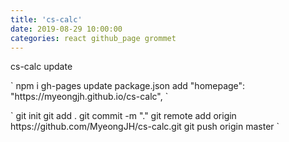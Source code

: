```yaml
---
title: 'cs-calc'
date: 2019-08-29 10:00:00
categories: react github_page grommet
---
```


cs-calc update <br>

<p>
`
npm i gh-pages
update package.json
add 
"homepage": "https://myeongjh.github.io/cs-calc",
`
</p>
<p>
`
git init
git add .
git commit -m "."
git remote add origin https://github.com/MyeongJH/cs-calc.git
git push origin master
`
</p>
